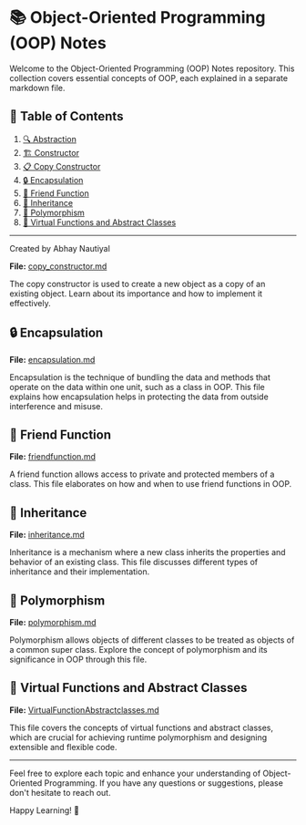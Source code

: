 # 📚 Object-Oriented Programming (OOP) Notes

Welcome to the Object-Oriented Programming (OOP) Notes repository. This collection covers essential concepts of OOP, each explained in a separate markdown file.

## 📖 Table of Contents

1. [🔍 Abstraction](abstraction.md)
2. [🏗️ Constructor](constructor.md)
3. [📋 Copy Constructor](copy_constructor.md)
4. [🔒 Encapsulation](encapsulation.md)
5. [🤝 Friend Function](friendfunction.md)
6. [🧬 Inheritance](inheritance.md)
7. [🔀 Polymorphism](polymorphism.md)
8. [🧩 Virtual Functions and Abstract Classes](VirtualFunctionAbstractclasses.md)

---

Created by Abhay Nautiyal


**File:** [copy_constructor.md](copy_constructor.md)

The copy constructor is used to create a new object as a copy of an existing object. Learn about its importance and how to implement it effectively.

## 🔒 Encapsulation

**File:** [encapsulation.md](encapsulation.md)

Encapsulation is the technique of bundling the data and methods that operate on the data within one unit, such as a class in OOP. This file explains how encapsulation helps in protecting the data from outside interference and misuse.

## 🤝 Friend Function

**File:** [friendfunction.md](friendfunction.md)

A friend function allows access to private and protected members of a class. This file elaborates on how and when to use friend functions in OOP.

## 🧬 Inheritance

**File:** [inheritance.md](inheritance.md)

Inheritance is a mechanism where a new class inherits the properties and behavior of an existing class. This file discusses different types of inheritance and their implementation.

## 🔀 Polymorphism

**File:** [polymorphism.md](polymorphism.md)

Polymorphism allows objects of different classes to be treated as objects of a common super class. Explore the concept of polymorphism and its significance in OOP through this file.

## 🧩 Virtual Functions and Abstract Classes

**File:** [VirtualFunctionAbstractclasses.md](VirtualFunctionAbstractclasses.md)

This file covers the concepts of virtual functions and abstract classes, which are crucial for achieving runtime polymorphism and designing extensible and flexible code.

---

Feel free to explore each topic and enhance your understanding of Object-Oriented Programming. If you have any questions or suggestions, please don't hesitate to reach out.

Happy Learning! 🎉

